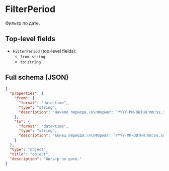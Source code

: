 # FilterPeriod

Фильтр по дате.

## Top-level fields
- `FilterPeriod` (top-level fields):
  - `from`: `string`
  - `to`: `string`

## Full schema (JSON)
```json
{
  "properties": {
    "from": {
      "format": "date-time",
      "type": "string",
      "description": "Начало периода.\n\nФормат: `YYYY-MM-DDTHH:mm:ss.sssZ`.<br>\nПример: `2019-11-25T10:43:06.51`.\n"
    },
    "to": {
      "format": "date-time",
      "type": "string",
      "description": "Конец периода.\n\nФормат: `YYYY-MM-DDTHH:mm:ss.sssZ`.<br>\nПример: `2019-11-25T10:43:06.51`.\n"
    }
  },
  "type": "object",
  "title": "object",
  "description": "Фильтр по дате."
}
```
